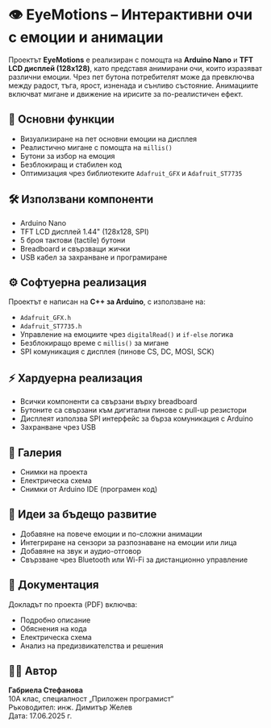 # 👁️ EyeMotions – Интерактивни очи с емоции и анимации

Проектът **EyeMotions** е реализиран с помощта на **Arduino Nano** и **TFT LCD дисплей (128x128)**, като представя анимирани очи, които изразяват различни емоции. Чрез пет бутона потребителят може да превключва между радост, тъга, ярост, изненада и сънливо състояние. Анимациите включват мигане и движение на ирисите за по-реалистичен ефект.

## 🧠 Основни функции

- Визуализиране на пет основни емоции на дисплея
- Реалистично мигане с помощта на `millis()`
- Бутони за избор на емоция
- Безблокиращ и стабилен код
- Оптимизация чрез библиотеките `Adafruit_GFX` и `Adafruit_ST7735`

## 🛠️ Използвани компоненти

- Arduino Nano
- TFT LCD дисплей 1.44" (128x128, SPI)
- 5 броя тактови (tactile) бутони
- Breadboard и свързващи жички
- USB кабел за захранване и програмиране

## ⚙️ Софтуерна реализация

Проектът е написан на **C++ за Arduino**, с използване на:
- `Adafruit_GFX.h`
- `Adafruit_ST7735.h`
- Управление на емоциите чрез `digitalRead()` и `if-else` логика
- Безблокиращо време с `millis()` за мигане
- SPI комуникация с дисплея (пинове CS, DC, MOSI, SCK)

## ⚡ Хардуерна реализация

- Всички компоненти са свързани върху breadboard
- Бутоните са свързани към дигитални пинове с pull-up резистори
- Дисплеят използва SPI интерфейс за бърза комуникация с Arduino
- Захранване чрез USB

## 📸 Галерия

- Снимки на проекта
- Електрическа схема
- Снимки от Arduino IDE (програмен код)

## 🚀 Идеи за бъдещо развитие

- Добавяне на повече емоции и по-сложни анимации
- Интегриране на сензори за разпознаване на емоции или лица
- Добавяне на звук и аудио-отговор
- Свързване чрез Bluetooth или Wi-Fi за дистанционно управление

## 📄 Документация

Докладът по проекта (PDF) включва:
- Подробно описание
- Обяснения на кода
- Електрическа схема
- Анализ на предизвикателства и решения

## 👩‍💻 Автор

**Габриела Стефанова**  
10А клас, специалност „Приложен програмист“  
Ръководител: инж. Димитър Желев  
Дата: 17.06.2025 г.

